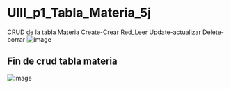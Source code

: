 # UIII_p1_Tabla_Materia_5j
CRUD de la tabla Materia Create-Crear Red_Leer   Update-actualizar Delete-borrar
 ![image](https://github.com/user-attachments/assets/7a34a363-694b-4d6d-9381-c876e1bc2118)

 ## Fin de crud tabla materia 

 ![image](https://github.com/user-attachments/assets/c8904898-bfbd-4a1a-a950-1bffb536a301)

